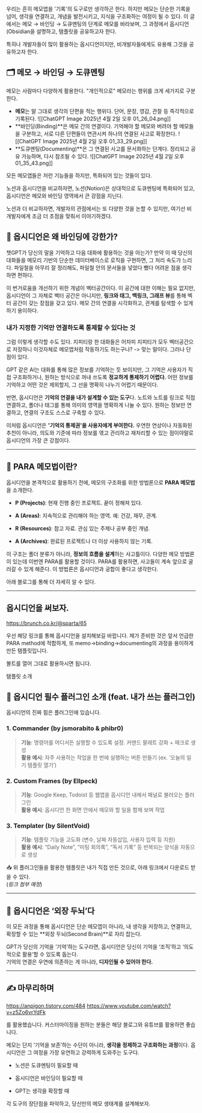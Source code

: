
우리는 흔히 메모앱을 '기록'의 도구로만 생각하곤 한다. 하지만 메모는 단순한 기록을 넘어, 생각을 연결하고, 개념을 발전시키고, 지식을 구조화하는 여정이 될 수 있다. 이 글에서는 메모 → 바인딩 → 도큐멘팅의 단계로 메모를 바라보며, 그 과정에서 옵시디언(Obsidian을 설명하고, 탬플릿을 공유하고자 한다. 

특히나 개발자들이 많이 활용하는 옵시디언이지만, 비개발자들에게도 유용해 그것을 공유하고자 한다. 

## 🗂️ 메모 → 바인딩 → 도큐멘팅

메모는 사람마다 다양하게 활용한다. "개인적으로" 메모라는 행위를 크게 세가지로 구분한다. 

- **메모**는 말 그대로 생각의 단편을 적는 행위다. 단어, 문장, 영감, 관찰 등 즉각적으로 기록된다.
    ![[ChatGPT Image 2025년 4월 2일 오후 01_26_04.png]]
- **바인딩(Binding)**은 메모 간의 연결이다. 기억해야 할 메모와 버려야 할 메모들을 구분하고, 서로 다른 단편들이 연관시켜 하나의 연결된 사고로 확장한다.
    ![[ChatGPT Image 2025년 4월 2일 오후 01_33_29.png]]
- **도큐멘팅(Documenting)**은 그 연결된 사고를 문서화하는 단계다. 정리되고 공유 가능하며, 다시 참조될 수 있다.
    ![[ChatGPT Image 2025년 4월 2일 오후 01_35_43.png]]

모든 메모앱들은 저런 기능들을 하지만, 특화되어 있는 것들이 있다.

노션과 옵시디언을 비교하자면, 노션(Notion)은  상대적으로 도큐멘팅에 특화되어 있고, 옵시디언은 메모와 바인딩 영역에서 큰 강점을 지닌다. 

노션과 더 비교하자면, 개발자의 관점에서는 또 다양한 것을 논할 수 있지만, 여기선 비개발자에게 조금 더 초점을 맞춰서 이야기하겠다.

## 🧠 옵시디언은 왜 바인딩에 강한가?

챗GPT가 당신의 말을 기억하고 다음 대화에 활용하는 것을 아는가? 만약 이 때 당신의 대화들을 메모리 기반의 단순한 데이터베이스로 로직을 구현하면, 그 처리 속도가 느리다. 파일철을 아무리 잘 정리해도, 파일철 안의 문서들을 넣었다 뺐다 어려운 점을 생각하면 편하다. 

이 번거로움을 개선하기 위한 개념이 벡터공간이다. 이 공간에 대한 이해는 필요 없지만, 옵시디언이 그 자체로 벡터 공간은 아니지만, **링크와 태그, 백링크, 그래프 뷰**를 통해 벡터 공간이 갖는 장점을 갖고 있다. 메모 간의 연결을 시각화하고, 관계를 탐색할 수 있게 하기 용이하다. 

### 내가 지정한 기억만 연결하도록 통제할 수 있다는 것

그럼 이렇게 생각할 수도 있다. 지피티랑 한 대화들은 어차피 지피티가 모두 벡터공간으로 저장하니 이것자체로 메모앱처럼 작동하기도 하는구나?
-> 맞는 말이다. 그러나 단점이 있다.

GPT 같은 AI는 대화를 통해 많은 정보를 기억하는 듯 보이지만, 그 기억은 사용자가 직접 구조화하거나, 원하는 방식으로 꺼내 쓰도록 **정교하게 통제하기 어렵다.** 어떤 정보를 기억하고 어떤 것은 제외할지, 그 선을 명확히 나누기 어렵기 때문이다.

반면, 옵시디언은 **기억의 연결을 내가 설계할 수 있는 도구**다. 노트와 노트를 링크로 직접 연결하고, 폴더나 태그를 통해 의미의 영역을 명확하게 나눌 수 있다. 원하는 정보만 연결하고, 연결의 구조도 스스로 구축할 수 있다.

이처럼 옵시디언은 **'기억의 통제권'을 사용자에게 부여한다.** 우연한 연상이나 자동화된 추천이 아니라, 의도와 기준에 따라 정보를 엮고 관리하고 재처리할 수 있는 점이야말로 옵시디언의 가장 큰 강점이다.

---

## 🔖 PARA 메모법이란?

옵시디언을 본격적으로 활용하기 전에, 메모의 구조화를 위한 방법론으로 **PARA 메모법**을 소개한다.

- **P (Projects)**: 현재 진행 중인 프로젝트. 끝이 정해져 있다.
    
- **A (Areas)**: 지속적으로 관리해야 하는 영역. 예: 건강, 재무, 관계.
    
- **R (Resources)**: 참고 자료. 관심 있는 주제나 공부 중인 개념.
    
- **A (Archives)**: 완료된 프로젝트나 더 이상 사용하지 않는 기록.
    

이 구조는 폴더 분류가 아니라, **정보의 흐름을 설계**하는 사고틀이다. 다양한 메모 방법론이 있는데 이번엔 PARA를 활용할 것이다. PARA를 활용하면, 사고들이 계속 앞으로 굴러갈 수 있게 해준다. 이 방법론은 옵시디언과 궁합이 좋다고 생각한다.

아래 블로그를 통해 더 자세히 알 수 있다.

---
## 옵시디언을 써보자.

https://brunch.co.kr/@sparta/65

우선 해당 링크를 통해 옵시디언을 설치해보길 바랍니다. 제가 준비한 것은 앞서 언급한 
PARA method에 적합하게, 
또 memo->binding->documenting의 과정을 용이하게 만든 탬플릿입니다. 

볼트를 열어 그대로 활용하시면 됩니다.

탬플릿 소개


## 🧩 옵시디언 필수 플러그인 소개 (feat. 내가 쓰는 플러그인)

옵시디언의 진짜 힘은 플러그인에 있습니다.

### 1. **Commander (by jsmorabito & phibr0)**

> **기능**: 명령어를 어디서든 실행할 수 있도록 설정. 커맨드 팔레트 강화 + 매크로 생성  
> **활용 예시**: 자주 사용하는 작업을 한 번에 실행하는 버튼 만들기 (ex. ‘오늘의 일기 템플릿 열기’)

### 2. **Custom Frames (by Ellpeck)**

> **기능**: Google Keep, Todoist 등 웹앱을 옵시디언 내에서 패널로 불러오는 플러그인  
> **활용 예시**: 옵시디언 한 화면 안에서 메모와 할 일을 함께 보며 작업

### 3. **Templater (by SilentVoid)**

> **기능**: 템플릿 기능을 고도화 (변수, 날짜 자동삽입, 사용자 입력 등 지원)  
> **활용 예시**: “Daily Note”, “미팅 회의록”, “독서 기록” 등 반복되는 양식을 자동으로 생성

📥 위 플러그인들을 활용한 템플릿은 내가 직접 만든 것으로, 아래 링크에서 다운로드 받을 수 있다.  
(_링크 첨부 예정_)

---

## 🧠 옵시디언은 ‘외장 두뇌’다

이 모든 과정을 통해 옵시디언은 단순 메모앱이 아니라, 내 생각을 저장하고, 연결하고, 확장할 수 있는 **외장 두뇌(Second Brain)**로 자리 잡는다.

GPT가 당신의 기억을 ‘기억’하는 도구라면, 옵시디언은 당신이 기억을 ‘조직’하고 ‘의도적으로 활용’할 수 있도록 돕는다.  
기억의 연결은 우연에 의존하는 게 아니라, **디자인될 수 있어야 한다.**

---

## ✍️ 마무리하며

https://anpigon.tistory.com/484
https://www.youtube.com/watch?v=z5Zo6vrYdFk

를 활용했습니다. 커스터마이징을 원하는 분들은 해당 블로그와 유튜브를 활용하면 좋습니다.

메모는 단지 ‘기억을 보존’하는 수단이 아니라, **생각을 정제하고 구조화하는 과정**이다. 옵시디언은 그 여정을 가장 유연하고 강력하게 도와주는 도구다.

- 노션은 도큐멘팅이 필요할 때
    
- 옵시디언은 바인딩이 필요할 때
    
- GPT는 생각을 확장할 때
    

각 도구의 장단점을 파악하고, 당신만의 메모 생태계를 설계해보자.